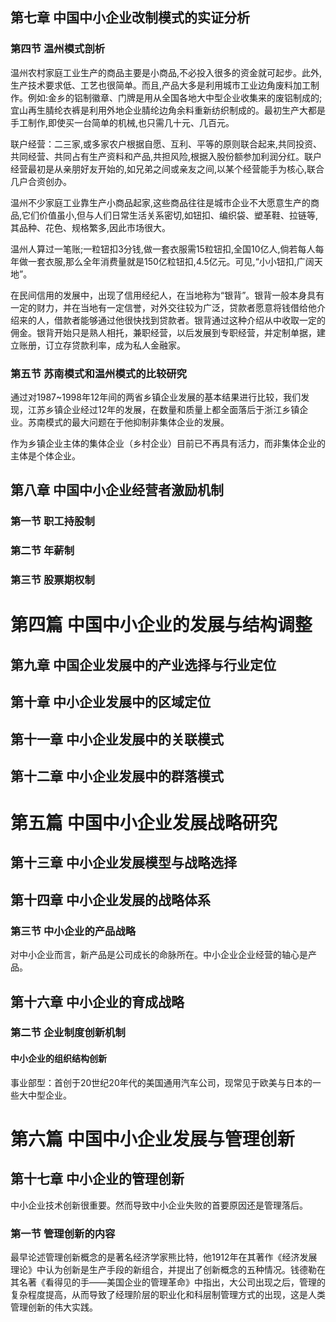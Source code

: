## 第七章 中国中小企业改制模式的实证分析

### 第四节 温州模式剖析

温州农村家庭工业生产的商品主要是小商品,不必投入很多的资金就可起步。此外,生产技术要求低、工艺也很简单。而且,产品大多是利用城市工业边角废料加工制作。例如:金乡的铝制徽章、门牌是用从全国各地大中型企业收集来的废铝制成的;宜山再生腈纶衣裤是利用外地企业腈纶边角余料重新纺织制成的。最初生产大都是手工制作,即使买一台简单的机械,也只需几十元、几百元。

联户经营：二三家,或多家农户根据自愿、互利、平等的原则联合起来,共同投资、共同经营、共同占有生产资料和产品,共担风险,根据入股份额参加利润分红。联户经营最初是从亲朋好友开始的,如兄弟之间或亲友之间,以某个经营能手为核心,联合几户合资创办。

温州不少家庭工业靠生产小商品起家,这些商品往往是城市企业不大愿意生产的商品,它们价值虽小,但与人们日常生活关系密切,如钮扣、编织袋、塑革鞋、拉链等,其品种、花色、规格繁多,因此市场很大。

温州人算过一笔账;一粒钮扣3分钱,做一套衣服需15粒钮扣,全国10亿人,倘若每人每年做一套衣服,那么全年消费量就是150亿粒钮扣,4.5亿元。可见,“小小钮扣,广阔天地”。

在民间信用的发展中，出现了信用经纪人，在当地称为“银背”。银背一般本身具有一定的财力，并在当地有一定信誉，对外交往较为广泛，贷款者愿意将钱借给他介绍来的人，借款者能够通过他很快找到贷款者。银背通过这种介绍从中收取一定的佣金。银背开始只是熟人相托，兼职经营，以后发展到专职经营，并定制单据，建立账册，订立存贷款利率，成为私人金融家。

### 第五节 苏南模式和温州模式的比较研究

通过对1987~1998年12年间的两省乡镇企业发展的基本结果进行比较，我们发现，江苏乡镇企业经过12年的发展，在数量和质量上都全面落后于浙江乡镇企业。苏南模式的最大问题在于他抑制非集体企业的发展。

作为乡镇企业主体的集体企业（乡村企业）目前已不再具有活力，而非集体企业的主体是个体企业。

## 第八章 中国中小企业经营者激励机制

### 第一节 职工持股制

### 第二节 年薪制

### 第三节 股票期权制

# 第四篇 中国中小企业的发展与结构调整

## 第九章 中国企业发展中的产业选择与行业定位

## 第十章 中小企业发展中的区域定位

## 第十一章 中小企业发展中的关联模式

## 第十二章 中小企业发展中的群落模式

# 第五篇 中国中小企业发展战略研究

## 第十三章 中小企业发展模型与战略选择

## 第十四章 中小企业发展的战略体系

### 第三节 中小企业的产品战略

对中小企业而言，新产品是公司成长的命脉所在。中小企业企业经营的轴心是产品。

## 第十六章  中小企业的育成战略

### 第二节 企业制度创新机制

#### 中小企业的组织结构创新

事业部型：首创于20世纪20年代的美国通用汽车公司，现常见于欧美与日本的一些大中型企业。

# 第六篇 中国中小企业发展与管理创新

## 第十七章 中小企业的管理创新

中小企业技术创新很重要。然而导致中小企业失败的首要原因还是管理落后。

### 第一节 管理创新的内容

最早论述管理创新概念的是著名经济学家熊比特，他1912年在其著作《经济发展理论》中认为创新是生产手段的新组合，并提出了创新概念的五种情况。钱德勒在其名著《看得见的手——美国企业的管理革命》中指出，大公司出现之后，管理的复杂程度提高，从而导致了经理阶层的职业化和科层制管理方式的出现，这是人类管理创新的伟大实践。